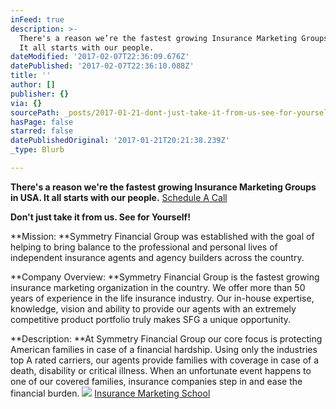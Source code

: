 ```yaml
---
inFeed: true
description: >-
  There's a reason we’re the fastest growing Insurance Marketing Groups in USA.
  It all starts with our people.
dateModified: '2017-02-07T22:36:09.676Z'
datePublished: '2017-02-07T22:36:10.088Z'
title: ''
author: []
publisher: {}
via: {}
sourcePath: _posts/2017-01-21-dont-just-take-it-from-us-see-for-yourself.md
hasPage: false
starred: false
datePublishedOriginal: '2017-01-21T20:21:38.239Z'
_type: Blurb

---
```

**There's a reason we're the fastest growing Insurance Marketing Groups in USA. It all starts with our people.**
[Schedule A Call][0]

**Don't just take it from us. See for Yourself!**

**Mission: **Symmetry Financial Group was established with the goal of helping to bring balance to the professional and personal lives of independent insurance agents and agency builders across the country.

**Company Overview: **Symmetry Financial Group is the fastest growing insurance marketing organization in the country. We offer more than 50 years of experience in the life insurance industry. Our in-house expertise, knowledge, vision and ability to provide our agents with an extremely competitive product portfolio truly makes SFG a unique opportunity.

**Description: **At Symmetry Financial Group our core focus is protecting American families in case of a financial hardship. Using only the industries top A rated carriers, our agents provide families with coverage in case of a death, disability or critical illness. When an unfortunate event happens to one of our covered families, insurance companies step in and ease the financial burden.
![](https://the-grid-user-content.s3-us-west-2.amazonaws.com/f6112198-efc4-485a-a7f2-ea0e8d2a7d17.jpg)
[Insurance Marketing School][1]

[0]: https://calendly.com/surewaytolive/15min/01-21-2017?back=1
[1]: https://thegrid.ai/sureway-financial-insurance-school/